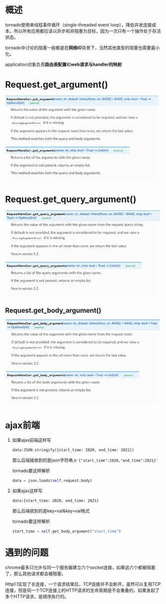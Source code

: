# 概述

tornado使用单线程事件循环（single-threaded event loop），降低并发连接成本。所以所有应用都应该以异步和非阻塞为目标，因为一次只有一个操作处于存活状态。



tornado中讨论的阻塞一般都是在**网络IO**背景下，当然其他类型的阻塞也需要最小化。



application对象负责**路由表配置**和**web请求与handler的映射**



# Request.get_argument()

![image-20210729111036844](tornado.assets/image-20210729111036844.png)

# Request.get_query_argument()

![image-20210729111059674](tornado.assets/image-20210729111059674.png)

## Request.get_body_argument()

![image-20210729111130073](tornado.assets/image-20210729111130073.png)





# ajax前端

1. 如果ajax前端这样写

   ```html
   data:JSON.stringify({start_time: 2020, end_time: 2021})
   ```

   那么后端接收到的是json字符串,`b'{"start_time":2020,"end_time":2021}'`

   tornado要这样解析

   ```python
   data = json.loads(self.request.body)
   ```

2. 如果ajax这样写

   ```html
   data:{start_time: 2020, end_time: 2021}
   ```

   那么后端收到的是key=val&key=val格式

   tornado要这样解析

   ```python
   start_time = self.get_body_argument("start_time")
   ```

   



# 遇到的问题

chrome最多只允许与同一个服务器建立六个socket连接，如果这六个都被阻塞了，那么其他请求都会被阻塞。

Http1.1实现了长连接，一个请求结束后，TCP连接并不会断开，虽然可以复用TCP连接，但是同一个TCP连接上的HTTP请求的生命周期是不会重叠的，如果发起了多个HTTP请求，是顺序执行的。
